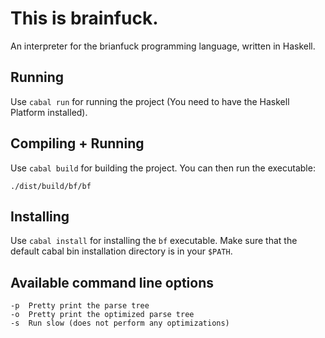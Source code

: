 This is brainfuck.
==================

An interpreter for the brianfuck programming language, written in Haskell.

Running
--------

Use `cabal run` for running the project (You need to have the Haskell
Platform installed).

Compiling + Running
-------------------

Use `cabal build` for building the project. You can then run the executable:

    ./dist/build/bf/bf

Installing
----------

Use `cabal install` for installing the `bf` executable. Make sure that
the default cabal bin installation directory is in your `$PATH`.

Available command line options
------------------------------

    -p  Pretty print the parse tree
    -o  Pretty print the optimized parse tree
    -s  Run slow (does not perform any optimizations)


